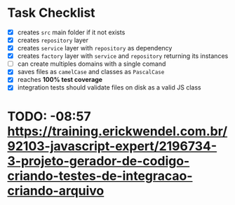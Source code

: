 # Task Checklist

- [x] creates `src` main folder if it not exists
- [x] creates `repository` layer
- [x] creates `service` layer with `repository` as dependency
- [x] creates `factory` layer with `service` and `repository` returning its instances
- [ ] can create multiples domains with a single comand
- [x] saves files as `camelCase` and classes as `PascalCase`
- [x] reaches **100% test coverage**
- [x] integration tests should validate files on disk as a valid JS class

# TODO: -08:57 https://training.erickwendel.com.br/92103-javascript-expert/2196734-3-projeto-gerador-de-codigo-criando-testes-de-integracao-criando-arquivo
